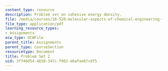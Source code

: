 ```yaml
---
content_type: resource
description: Problem set on cohesive energy density.
file: /media/courses/10-520-molecular-aspects-of-chemical-engineering-fall-2004/3ff40d544b58347cf962e6afae67cdf5_10_520_ps2.pdf
file_type: application/pdf
learning_resource_types:
- Assignments
ocw_type: OCWFile
parent_title: Assignments
parent_type: CourseSection
resourcetype: Document
title: Problem Set 2
uid: 3ff40d54-4b58-347c-f962-e6afae67cdf5
---
```

